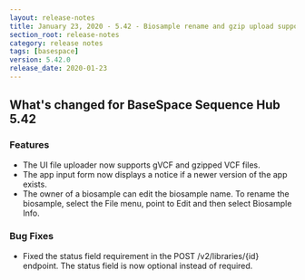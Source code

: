 ```yaml
---
layout: release-notes
title: January 23, 2020 - 5.42 - Biosample rename and gzip upload support
section_root: release-notes
category: release notes
tags: [basespace]
version: 5.42.0
release_date: 2020-01-23
---
```


## What's changed for BaseSpace Sequence Hub 5.42

### Features
 - The UI file uploader now supports gVCF and gzipped VCF files. 
 - The app input form now displays a notice if a newer version of the app exists.
 - The owner of a biosample can edit the biosample name. To rename the biosample, select the File menu, point to Edit and then select Biosample Info.

### Bug Fixes
 - Fixed the status field requirement in the POST /v2/libraries/{id} endpoint. The status field is now optional instead of required.